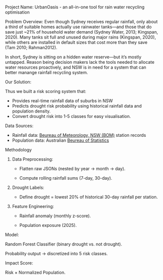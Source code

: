 Project Name: 
UrbanOasis - an all-in-one tool for rain water recycling optimisation 

Problem Overview: 
Even though Sydney receives regular rainfall, only about a third of suitable homes actually use rainwater tanks—and those that do save just ~21% of household water demand (Sydney Water, 2013; Kingspan, 2020). Many tanks sit full and unused during major rains (Kingspan, 2020), while others are installed in default sizes that cost more than they save (Tam 2010; Rahman2012). 

In short, Sydney is sitting on a hidden water reserve—but it’s mostly untapped. Reason being decision makers lack the tools needed to allocate water resources proactively, and NSW is in need for a system that can better manange rainfall recycling system. 

Our Solution: 

Thus we built a risk scoring system that:
- Provides real-time rainfall data of suburbs in NSW
- Predicts drought risk probability using historical rainfall data and population density. 
- Convert drought risk into 1-5  classes for easy visualisation.

Data Sources:
- Rainfall data: [Beureau of Meteorology, NSW (BOM)](http://www.bom.gov.au/) station records 
- Population data: Australian [Beureau of Statistics](https://www.abs.gov.au/statistics/people/)
  

Methodology

1. Data Preprocessing:

   - Flatten raw JSONs (nested by year → month → day).

   - Compute rolling rainfall sums (7-day, 30-day).

2. Drought Labels:

   - Define drought = lowest 20% of historical 30-day rainfall per station.

3. Feature Engineering:

   - Rainfall anomaly (monthly z-score).

    - Population exposure (2025).

Model:

Random Forest Classifier (binary drought vs. not drought).

Probability output → discretized into 5 risk classes.

Impact Score:

Risk × Normalized Population.